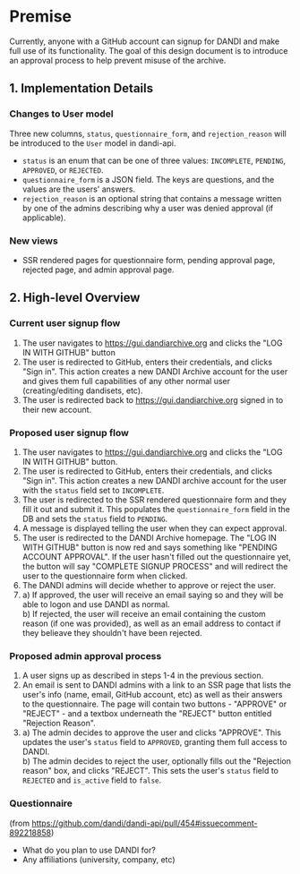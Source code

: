 # Premise
Currently, anyone with a GitHub account can signup for DANDI and make full use of its functionality. The goal of this design document is to introduce an
approval process to help prevent misuse of the archive.

## 1. Implementation Details
### Changes to User model
Three new columns, `status`, `questionnaire_form`, and `rejection_reason` will be introduced to the `User` model in dandi-api.
- `status` is an enum that can be one of three values: `INCOMPLETE`, `PENDING`, `APPROVED`, or `REJECTED`.
- `questionnaire_form` is a JSON field. The keys are questions, and the values are the users' answers.
- `rejection_reason` is an optional string that contains a message written by one of the admins describing why a user was denied approval (if applicable).

### New views
- SSR rendered pages for questionnaire form, pending approval page, rejected page, and admin approval page.

## 2. High-level Overview
### Current user signup flow
1) The user navigates to https://gui.dandiarchive.org and clicks the "LOG IN WITH GITHUB" button
2) The user is redirected to GitHub, enters their credentials, and clicks "Sign in". This action creates a new DANDI Archive account for the user and gives
them full capabilities of any other normal user (creating/editing dandisets, etc).
3) The user is redirected back to https://gui.dandiarchive.org signed in to their new account.

### Proposed user signup flow
1) The user navigates to https://gui.dandiarchive.org and clicks the "LOG IN WITH GITHUB" button.
2) The user is redirected to GitHub, enters their credentials, and clicks "Sign in". This action creates a new DANDI archive account for the user with the `status` field set to `INCOMPLETE`.
3) The user is redirected to the SSR rendered questionnaire form and they fill it out and submit it. This populates the `questionnaire_form` field in the DB and sets the `status` field to `PENDING`.
4) A message is displayed telling the user when they can expect approval.
5) The user is redirected to the DANDI Archive homepage. The "LOG IN WITH GITHUB" button is now red and says something like "PENDING ACCOUNT APPROVAL". If the
user hasn't filled out the questionnaire yet, the button will say "COMPLETE SIGNUP PROCESS" and will redirect the user to the questionnaire form when clicked.
6) The DANDI admins will decide whether to approve or reject the user.
7) a) If approved, the user will receive an email saying so and they will be able to logon and use DANDI as normal.
   <br>
   b) If rejected, the user will receive an email containing the custom reason (if one was provided), as well as an email address to contact if they belieave
   they shouldn't have been rejected.


### Proposed admin approval process
1) A user signs up as described in steps 1-4 in the previous section.
2) An email is sent to DANDI admins with a link to an SSR page that lists the user's info (name, email, GitHub account, etc) as well as their answers to the questionnaire. The page will contain two buttons - "APPROVE" or "REJECT" - and a textbox underneath the "REJECT" button entitled "Rejection Reason".
3)
    a) The admin decides to approve the user and clicks "APPROVE". This updates the user's `status` field to `APPROVED`, granting them full access to
    DANDI.
    <br>
    b) The admin decides to reject the user, optionally fills out the "Rejection reason" box, and clicks "REJECT". This sets the user's `status` field to `REJECTED` and `is_active` field to `false`.

### Questionnaire
(from https://github.com/dandi/dandi-api/pull/454#issuecomment-892218858)
- What do you plan to use DANDI for?
- Any affiliations (university, company, etc)

